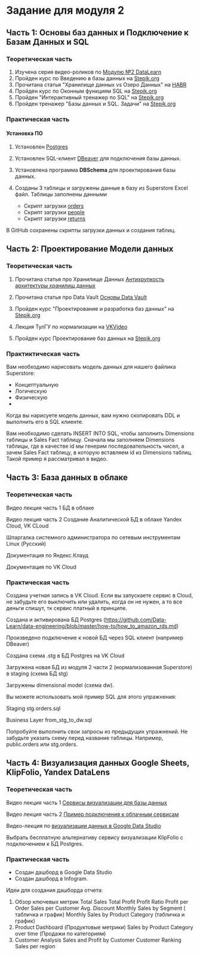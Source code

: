 # Задание для модуля 2

## Часть 1: Основы баз данных и Подключение к Базам Данных и SQL

### Теоретическая часть
1. Изучена серия видео-роликов по [Модулю №2 DataLearn](https://youtu.be/GFgKx4XodMU?si=ZDGWqmVG1Obge0Za)
2. Пройден курс по Введению в базы данных на [Stepik.org](https://stepik.org/course/551/syllabus)
3. Прочитана статья "Хранилище данных vs Озеро Данных" на [HABR](https://habr.com/ru/articles/485180/)
4. Пройден курс по Оконным функциям SQL на [Stepik.org](https://stepik.org/course/95367/promo#toc)
5. Пройден "Интерактивный тренажер по SQL" на [Stepik.org](https://stepik.org/course/63054/syllabus)
6. Пройден тренажер "Базы данных и SQL. Задачи" на [Stepik.org](https://stepik.org/course/182226/promo)

### Практическая часть
#### Установка ПО

1. Установлен [Postgres](https://github.com/Data-Learn/data-engineering/blob/master/how-to/How%20to%20install%20PostgreSQL.md)
2. Установлен SQL-клиент [DBeaver](https://github.com/Data-Learn/data-engineering/blob/master/how-to/%20How%20to%20install%20DBeaver.md) для подключения базы данных. 
3. Установлена программа <strong>DBSchema</strong> для проектирования базы данных. 
4. Созданы 3 таблицы и загружены данные в базу из Superstore Excel файл. Таблицы заполнены данными
   
      - Скрипт загрузки [orders]()
      - Скрипт загрузки [people]()
      - Скрипт загрузки [returns]()
   
В GitHub сохранены скрипты загрузки данных и создания таблиц.

## Часть 2: Проектирование Модели данных

### Теоретическая часть

1. Прочитана статья про Хранилище Данных [Антихрупкость архитектуры хранилищ данных](https://habr.com/ru/articles/281553/)

2. Прочитана статья про Data Vault [Основы Data Vault](https://habr.com/ru/articles/502968/)

3. Пройден курс "Проектирование и разработка баз данных" на [Stepik.org](https://stepik.org/course/136543/promo)

4. Лекция ТулГУ по нормализации на [VKVideo](https://vk.com/search?c%5Bq%5D=%D0%BD%D0%BE%D1%80%D0%BC%D0%B0%D0%BB%D0%B8%D0%B7%D0%B0%D1%86%D0%B8%D1%8F&c%5Bsection%5D=auto&z=video-221682666_456239032)

5. Пройден курс Проектирование баз данных на [Stepik.org](https://stepik.org/course/51675/promo#toc)

### Практиктическая часть

Вам необходимо нарисовать модель данных для нашего файлика Superstore:
- Концептуальную
- Логическую
- Физическую
- 
Когда вы нарисуете модель данных, вам нужно скопировать DDL и выполнить его в SQL клиенте.

Вам необходимо сделать INSERT INTO SQL, чтобы заполнить Dimensions таблицы и Sales Fact таблицу. Сначала мы заполняем Dimensions таблицы, где в качестве id мы генерим последовательность чисел, а зачем Sales Fact таблицу, в которую вставляем id из Dimensions таблиц. Такой пример я рассматривал в видео.

## Часть 3: База данных в облаке

### Теоретическая часть
Видео лекция часть 1 БД в облаке

Видео лекция часть 2 Создание Аналитической БД в облаке Yandex Cloud, VK CLoud

Шпаргалка системного администратора по сетевым инструментам Linux (Русский)

Документация по Яндекс.Клауд

Документация по VK Cloud

### Практическая часть
Создана учетная запись в VK Cloud. Если вы запускаете сервис в Cloud, не забудьте его выключить или удалить, когда он не нужен, а то все деньги спишут, тк сервис платный в принципе.

Создана и активирована БД Postgres (https://github.com/Data-Learn/data-engineering/blob/master/how-to/how_to_amazon_rds.md)

Произведено подключение к новой БД через SQL клиент (например DBeaver)

Создана схема .stg в БД Postgres на VK Cloud

Загружена новая БД из модуля 2 части 2 (нормализованная Superstore) в staging (схема БД stg)

Загружены dimensional model (схема dw).

Вы можете использовать мой пример SQL для этого упражнения:

Staging stg.orders.sql

Business Layer from_stg_to_dw.sql

Попробуйте выполнить свои запросы из предыдущих упражнений. Не забудьте указать схему перед название таблицы. Например, public.orders или stg.orders.

## Часть 4: Визуализация данных Google Sheets, KlipFolio, Yandex DataLens

### Теоретическая часть

Видео лекция часть 1 [Сервисы визуализации для базы данных](https://www.youtube.com/watch?v=bqUtv1y3D7A&feature=youtu.be)

Видео лекция часть 2 [Пример подключения к облачным сервисам](https://www.youtube.com/watch?v=bqUtv1y3D7A&t=825s)

Видео-лекция по [визуализации данных в Google Data Studio](https://vk.com/video-99936101_456240018)

Выбрать бесплатную альтернативу сервису визуализации KlipFolio с подключением к БД Postgres.

### Практическая часть

- Создан дашборд в Google Data Studio
- Создан дашборд в Infogram.

Идеи для создания дашборда отчета: 
1. Обзор ключевых метрик Total Sales Total Profit Profit Ratio Profit per Order Sales per Customer Avg. Discount Monthly Sales by Segment ( табличка и график) Monthly Sales by Product Category (табличка и график)
2. Product Dashboard (Продуктовые метрики) Sales by Product Category over time (Продажи по категориям)
3. Customer Analysis Sales and Profit by Customer Customer Ranking Sales per region
